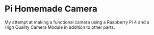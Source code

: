 # Pi Homemade Camera
My attempt at making a functional camera using a Raspberry Pi 4 and a High Quality Camera Module in addition to other parts.
